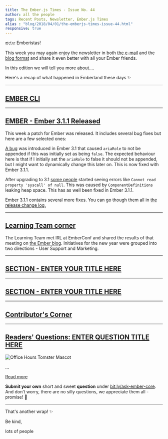 ```yaml
---
title: The Ember.js Times - Issue No. 44
author: all the people
tags: Recent Posts, Newsletter, Ember.js Times
alias : "blog/2018/04/01/the-emberjs-times-issue-44.html"
responsive: true
---
```


ಹಲೋ Emberistas!

This week you may again enjoy the newsletter in both [the e-mail](https://the-emberjs-times.ongoodbits.com/)
and the [blog format](#) and share it even better with all your Ember friends.

In this edition we will tell you more about....

Here's a recap of what happened in Emberland these days ✨

---

## [EMBER CLI](enter-your-url-here)

---

## [EMBER - Ember 3.1.1 Released](https://github.com/emberjs/ember.js/releases/tag/v3.1.1)
This week a patch for Ember was released. It includes several bug fixes but here are a few selected ones:

[A bug](https://github.com/emberjs/ember.js/issues/16379) was introduced in Ember 3.1 that caused `ariaRole` to not be appended if this was initially set as being `false`. The expected behaviour here is that if I initially set the `ariaRole` to false it should not be appended, but I might want to dynamically change this later on. This is now fixed with Ember 3.1.1.

After upgrading to 3.1 [some people](https://github.com/emberjs/ember.js/issues/16503) started seeing errors like `Cannot read property 'syscall' of null`. This was caused by `ComponentDefinitions` leaking heap space. This has as well been fixed in Ember 3.1.1.

Ember 3.1.1 contains several more fixes. You can go though them all in [the release change log.](https://github.com/emberjs/ember.js/releases/tag/v3.1.1) 

---

## [Learning Team corner](https://emberjs.com/blog/2018/04/22/ember-learning-update.html)

The Learning Team met IRL at EmberConf and shared the results of that meeting on [the Ember blog](https://emberjs.com/blog/2018/04/22/ember-learning-update.html). Initiatives for the new year were grouped into two directions - User Support and Marketing.

---

## [SECTION - ENTER YOUR TITLE HERE](enter-your-url-where-this-section-should-link-to-here)


---

## [SECTION - ENTER YOUR TITLE HERE](enter-your-url-where-this-section-should-link-to-here)

---

## [Contributor's Corner](https://guides.emberjs.com/v3.1.0/contributing/repositories/)


---

## [Readers' Questions: ENTER QUESTION TITLE HERE](link-to-question)

<div class="blog-row">
  <img class="float-right small transparent padded" alt="Office Hours Tomster Mascot" title="Readers' Questions" src="/images/tomsters/officehours.png" />
  <p>...</p>
</div>

<a class="ember-button ember-button--centered" href="#link-to-question">Read more</a>

**Submit your own** short and sweet **question** under [bit.ly/ask-ember-core](https://bit.ly/ask-ember-core). And don’t worry, there are no silly questions, we appreciate them all - promise! 🤞

---

That's another wrap!  ✨

Be kind,

lots of people

